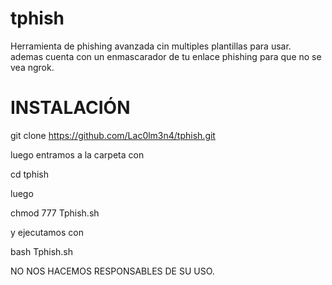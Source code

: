 # tphish

Herramienta de phishing avanzada cin multiples plantillas para usar.  
ademas cuenta con un enmascarador de tu enlace phishing para que no se vea ngrok.

# INSTALACIÓN

git clone https://github.com/Lac0lm3n4/tphish.git

luego entramos a la carpeta con

cd tphish

luego

chmod 777 Tphish.sh

y ejecutamos con 

bash Tphish.sh

NO NOS HACEMOS RESPONSABLES DE SU USO.
